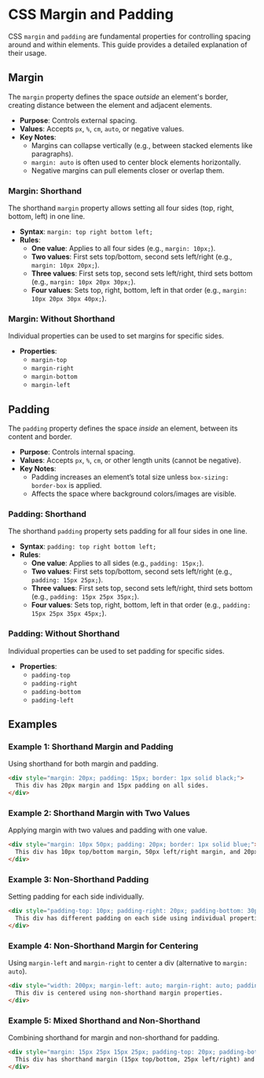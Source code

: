# CSS Margin and Padding

CSS `margin` and `padding` are fundamental properties for controlling spacing around and within elements. This guide provides a detailed explanation of their usage.

## Margin
The `margin` property defines the space *outside* an element's border, creating distance between the element and adjacent elements.

- **Purpose**: Controls external spacing.
- **Values**: Accepts `px`, `%`, `cm`, `auto`, or negative values.
- **Key Notes**:
  - Margins can collapse vertically (e.g., between stacked elements like paragraphs).
  - `margin: auto` is often used to center block elements horizontally.
  - Negative margins can pull elements closer or overlap them.

### Margin: Shorthand
The shorthand `margin` property allows setting all four sides (top, right, bottom, left) in one line.

- **Syntax**: `margin: top right bottom left;`
- **Rules**:
  - **One value**: Applies to all four sides (e.g., `margin: 10px;`).
  - **Two values**: First sets top/bottom, second sets left/right (e.g., `margin: 10px 20px;`).
  - **Three values**: First sets top, second sets left/right, third sets bottom (e.g., `margin: 10px 20px 30px;`).
  - **Four values**: Sets top, right, bottom, left in that order (e.g., `margin: 10px 20px 30px 40px;`).

### Margin: Without Shorthand
Individual properties can be used to set margins for specific sides.

- **Properties**:
  - `margin-top`
  - `margin-right`
  - `margin-bottom`
  - `margin-left`

## Padding
The `padding` property defines the space *inside* an element, between its content and border.

- **Purpose**: Controls internal spacing.
- **Values**: Accepts `px`, `%`, `cm`, or other length units (cannot be negative).
- **Key Notes**:
  - Padding increases an element’s total size unless `box-sizing: border-box` is applied.
  - Affects the space where background colors/images are visible.

### Padding: Shorthand
The shorthand `padding` property sets padding for all four sides in one line.

- **Syntax**: `padding: top right bottom left;`
- **Rules**:
  - **One value**: Applies to all sides (e.g., `padding: 15px;`).
  - **Two values**: First sets top/bottom, second sets left/right (e.g., `padding: 15px 25px;`).
  - **Three values**: First sets top, second sets left/right, third sets bottom (e.g., `padding: 15px 25px 35px;`).
  - **Four values**: Sets top, right, bottom, left in that order (e.g., `padding: 15px 25px 35px 45px;`).

### Padding: Without Shorthand
Individual properties can be used to set padding for specific sides.

- **Properties**:
  - `padding-top`
  - `padding-right`
  - `padding-bottom`
  - `padding-left`

## Examples

### Example 1: Shorthand Margin and Padding
Using shorthand for both margin and padding.

```html
<div style="margin: 20px; padding: 15px; border: 1px solid black;">
  This div has 20px margin and 15px padding on all sides.
</div>
```

### Example 2: Shorthand Margin with Two Values
Applying margin with two values and padding with one value.

```html
<div style="margin: 10px 50px; padding: 20px; border: 1px solid blue;">
  This div has 10px top/bottom margin, 50px left/right margin, and 20px padding.
</div>
```

### Example 3: Non-Shorthand Padding
Setting padding for each side individually.

```html
<div style="padding-top: 10px; padding-right: 20px; padding-bottom: 30px; padding-left: 40px; border: 1px solid green;">
  This div has different padding on each side using individual properties.
</div>
```

### Example 4: Non-Shorthand Margin for Centering
Using `margin-left` and `margin-right` to center a div (alternative to `margin: auto`).

```html
<div style="width: 200px; margin-left: auto; margin-right: auto; padding: 10px; border: 1px solid red;">
  This div is centered using non-shorthand margin properties.
</div>
```

### Example 5: Mixed Shorthand and Non-Shorthand
Combining shorthand for margin and non-shorthand for padding.

```html
<div style="margin: 15px 25px 15px 25px; padding-top: 20px; padding-bottom: 20px; border: 1px solid purple;">
  This div has shorthand margin (15px top/bottom, 25px left/right) and non-shorthand padding (20px top/bottom).
</div>
```


